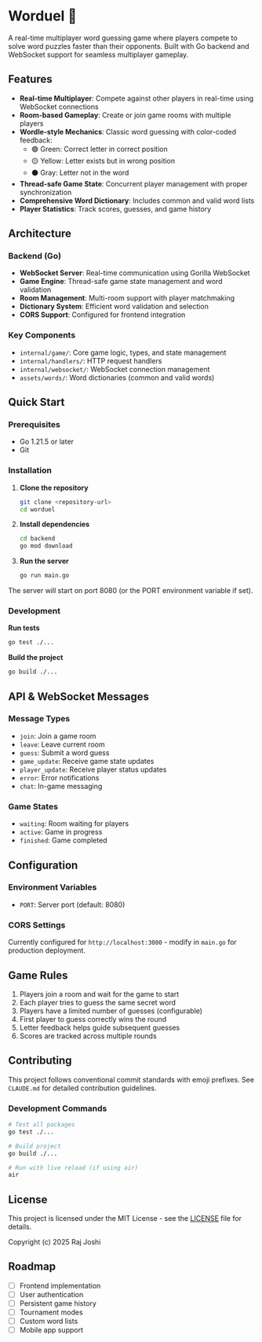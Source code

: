 # Worduel 🎯

A real-time multiplayer word guessing game where players compete to solve word puzzles faster than their opponents. Built with Go backend and WebSocket support for seamless multiplayer gameplay.

## Features

- **Real-time Multiplayer**: Compete against other players in real-time using WebSocket connections
- **Room-based Gameplay**: Create or join game rooms with multiple players
- **Wordle-style Mechanics**: Classic word guessing with color-coded feedback:
  - 🟢 Green: Correct letter in correct position
  - 🟡 Yellow: Letter exists but in wrong position
  - ⚫ Gray: Letter not in the word
- **Thread-safe Game State**: Concurrent player management with proper synchronization
- **Comprehensive Word Dictionary**: Includes common and valid word lists
- **Player Statistics**: Track scores, guesses, and game history

## Architecture

### Backend (Go)
- **WebSocket Server**: Real-time communication using Gorilla WebSocket
- **Game Engine**: Thread-safe game state management and word validation
- **Room Management**: Multi-room support with player matchmaking
- **Dictionary System**: Efficient word validation and selection
- **CORS Support**: Configured for frontend integration

### Key Components
- `internal/game/`: Core game logic, types, and state management
- `internal/handlers/`: HTTP request handlers
- `internal/websocket/`: WebSocket connection management
- `assets/words/`: Word dictionaries (common and valid words)

## Quick Start

### Prerequisites
- Go 1.21.5 or later
- Git

### Installation

1. **Clone the repository**
   ```bash
   git clone <repository-url>
   cd worduel
   ```

2. **Install dependencies**
   ```bash
   cd backend
   go mod download
   ```

3. **Run the server**
   ```bash
   go run main.go
   ```

The server will start on port 8080 (or the PORT environment variable if set).

### Development

**Run tests**
```bash
go test ./...
```

**Build the project**
```bash
go build ./...
```

## API & WebSocket Messages

### Message Types
- `join`: Join a game room
- `leave`: Leave current room
- `guess`: Submit a word guess
- `game_update`: Receive game state updates
- `player_update`: Receive player status updates
- `error`: Error notifications
- `chat`: In-game messaging

### Game States
- `waiting`: Room waiting for players
- `active`: Game in progress
- `finished`: Game completed

## Configuration

### Environment Variables
- `PORT`: Server port (default: 8080)

### CORS Settings
Currently configured for `http://localhost:3000` - modify in `main.go` for production deployment.

## Game Rules

1. Players join a room and wait for the game to start
2. Each player tries to guess the same secret word
3. Players have a limited number of guesses (configurable)
4. First player to guess correctly wins the round
5. Letter feedback helps guide subsequent guesses
6. Scores are tracked across multiple rounds

## Contributing

This project follows conventional commit standards with emoji prefixes. See `CLAUDE.md` for detailed contribution guidelines.

### Development Commands
```bash
# Test all packages
go test ./...

# Build project
go build ./...

# Run with live reload (if using air)
air
```

## License

This project is licensed under the MIT License - see the [LICENSE](LICENSE) file for details.

Copyright (c) 2025 Raj Joshi

## Roadmap

- [ ] Frontend implementation
- [ ] User authentication
- [ ] Persistent game history
- [ ] Tournament modes
- [ ] Custom word lists
- [ ] Mobile app support